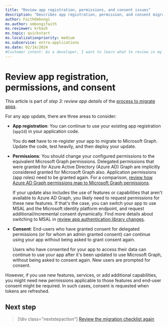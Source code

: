 ```yaml
---
title: "Review app registration, permissions, and consent issues"
description: "Describes app registration, permission, and consent migration from Azure AD Graph to Microsoft Graph."
author: FaithOmbongi
ms.author: ombongifaith
ms.reviewer: krbash
ms.topic: quickstart
ms.localizationpriority: medium
ms.subservice: entra-applications
ms.date: 02/14/2024
#Customer intent: As a developer, I want to learn what to review in my app registration, so that I can update my code accordingly as I migrate my app from Azure AD Graph to Microsoft Graph.
---
```


# Review app registration, permissions, and consent

This article is part of *step 3: review app details* of the [process to migrate apps](migrate-azure-ad-graph-planning-checklist.md).

For any app update, there are three areas to consider:

- **App registration**: You can continue to use your existing app registration (`appId`) in your application code.  

    You do **not** have to re-register your app to migrate to Microsoft Graph. Update the code, test heavily, and then deploy your update.  

- **Permissions**: You should change your configured permissions to the equivalent Microsoft Graph permissions. Delegated permissions that were granted for Azure Active Directory (Azure AD) Graph are implicitly considered granted for Microsoft Graph also. Application permissions (app roles) need to be granted again. For a comparison, [review how Azure AD Graph permissions map to Microsoft Graph permissions](migrate-azure-ad-graph-permissions-differences.md).

    If your update also includes the use of features or capabilities that aren't available to Azure AD Graph, you likely need to request permissions for these new features. If that's the case, you can switch your app to use MSAL and the Microsoft identity platform endpoint, and request additional/incremental consent dynamically. Find more details about switching to MSAL in [review app authentication library changes](./migrate-azure-ad-graph-authentication-library.md).

- **Consent**: End-users who have granted consent for delegated permissions (or for whom an admin granted consent) can continue using your app without being asked to grant consent again.

    Users who have consented for your app to access their data can continue to use your app after it's been updated to use Microsoft Graph, without being asked to consent again. New users are prompted for consent.

However, if you use new features, services, or add additional capabilities, you might need new permissions applicable to those features and end-user consent might be required.  In such cases, consent is requested when tokens are refreshed.

## Next step

> [!div class="nextstepaction"]
> [Review the migration checklist again](migrate-azure-ad-graph-planning-checklist.md)
